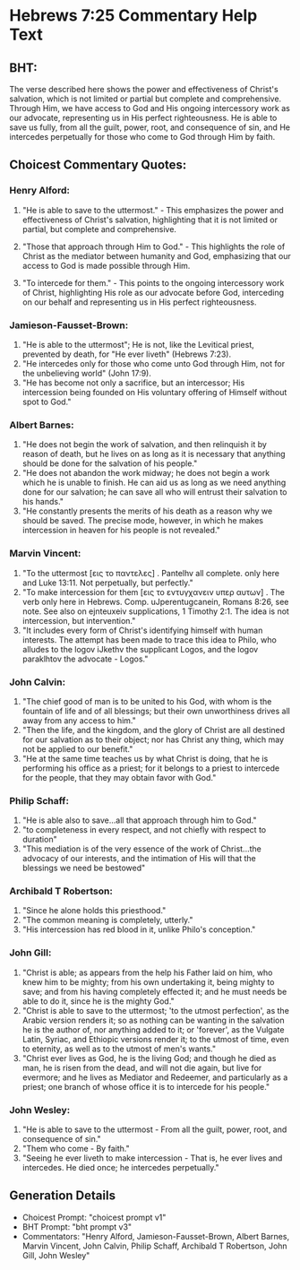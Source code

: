 # Hebrews 7:25 Commentary Help Text

## BHT:
The verse described here shows the power and effectiveness of Christ's salvation, which is not limited or partial but complete and comprehensive. Through Him, we have access to God and His ongoing intercessory work as our advocate, representing us in His perfect righteousness. He is able to save us fully, from all the guilt, power, root, and consequence of sin, and He intercedes perpetually for those who come to God through Him by faith.

## Choicest Commentary Quotes:
### Henry Alford:
1. "He is able to save to the uttermost." - This emphasizes the power and effectiveness of Christ's salvation, highlighting that it is not limited or partial, but complete and comprehensive.

2. "Those that approach through Him to God." - This highlights the role of Christ as the mediator between humanity and God, emphasizing that our access to God is made possible through Him.

3. "To intercede for them." - This points to the ongoing intercessory work of Christ, highlighting His role as our advocate before God, interceding on our behalf and representing us in His perfect righteousness.

### Jamieson-Fausset-Brown:
1. "He is able to the uttermost"; He is not, like the Levitical priest, prevented by death, for "He ever liveth" (Hebrews 7:23).
2. "He intercedes only for those who come unto God through Him, not for the unbelieving world" (John 17:9).
3. "He has become not only a sacrifice, but an intercessor; His intercession being founded on His voluntary offering of Himself without spot to God."

### Albert Barnes:
1. "He does not begin the work of salvation, and then relinquish it by reason of death, but he lives on as long as it is necessary that anything should be done for the salvation of his people."
2. "He does not abandon the work midway; he does not begin a work which he is unable to finish. He can aid us as long as we need anything done for our salvation; he can save all who will entrust their salvation to his hands."
3. "He constantly presents the merits of his death as a reason why we should be saved. The precise mode, however, in which he makes intercession in heaven for his people is not revealed."

### Marvin Vincent:
1. "To the uttermost [εις το παντελες] . Pantelhv all complete. only here and Luke 13:11. Not perpetually, but perfectly."
2. "To make intercession for them [εις το εντυγχανειν υπερ αυτων] . The verb only here in Hebrews. Comp. uJperentugcanein, Romans 8:26, see note. See also on ejnteuxeiv supplications, 1 Timothy 2:1. The idea is not intercession, but intervention."
3. "It includes every form of Christ's identifying himself with human interests. The attempt has been made to trace this idea to Philo, who alludes to the logov iJkethv the supplicant Logos, and the logov paraklhtov the advocate - Logos."

### John Calvin:
1. "The chief good of man is to be united to his God, with whom is the fountain of life and of all blessings; but their own unworthiness drives all away from any access to him."
2. "Then the life, and the kingdom, and the glory of Christ are all destined for our salvation as to their object; nor has Christ any thing, which may not be applied to our benefit."
3. "He at the same time teaches us by what Christ is doing, that he is performing his office as a priest; for it belongs to a priest to intercede for the people, that they may obtain favor with God."

### Philip Schaff:
1. "He is able also to save...all that approach through him to God." 
2. "to completeness in every respect, and not chiefly with respect to duration" 
3. "This mediation is of the very essence of the work of Christ...the advocacy of our interests, and the intimation of His will that the blessings we need be bestowed"

### Archibald T Robertson:
1. "Since he alone holds this priesthood." 
2. "The common meaning is completely, utterly." 
3. "His intercession has red blood in it, unlike Philo's conception."

### John Gill:
1. "Christ is able; as appears from the help his Father laid on him, who knew him to be mighty; from his own undertaking it, being mighty to save; and from his having completely effected it; and he must needs be able to do it, since he is the mighty God."
2. "Christ is able to save to the uttermost; 'to the utmost perfection', as the Arabic version renders it; so as nothing can be wanting in the salvation he is the author of, nor anything added to it; or 'forever', as the Vulgate Latin, Syriac, and Ethiopic versions render it; to the utmost of time, even to eternity, as well as to the utmost of men's wants."
3. "Christ ever lives as God, he is the living God; and though he died as man, he is risen from the dead, and will not die again, but live for evermore; and he lives as Mediator and Redeemer, and particularly as a priest; one branch of whose office it is to intercede for his people."

### John Wesley:
1. "He is able to save to the uttermost - From all the guilt, power, root, and consequence of sin." 
2. "Them who come - By faith." 
3. "Seeing he ever liveth to make intercession - That is, he ever lives and intercedes. He died once; he intercedes perpetually."


## Generation Details
- Choicest Prompt: "choicest prompt v1"
- BHT Prompt: "bht prompt v3"
- Commentators: "Henry Alford, Jamieson-Fausset-Brown, Albert Barnes, Marvin Vincent, John Calvin, Philip Schaff, Archibald T Robertson, John Gill, John Wesley"
